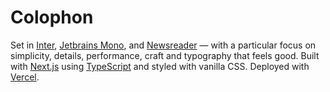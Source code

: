 # Colophon

Set in [Inter](https://rsms.me/inter/), [Jetbrains Mono](https://www.jetbrains.com/lp/mono/), and [Newsreader](https://fonts.google.com/specimen/Newsreader) — with a particular focus on simplicity, details, performance, craft and typography that feels good. Built with [Next.js](https://nextjs.org/) using [TypeScript](https://www.typescriptlang.org/) and styled with vanilla CSS. Deployed with [Vercel](https://vercel.com/).
